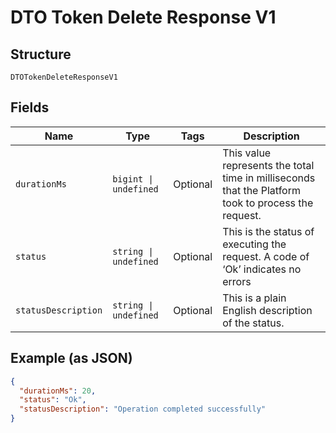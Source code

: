 
# DTO Token Delete Response V1

## Structure

`DTOTokenDeleteResponseV1`

## Fields

| Name | Type | Tags | Description |
|  --- | --- | --- | --- |
| `durationMs` | `bigint \| undefined` | Optional | This value represents the total time in milliseconds that the Platform took to process the request. |
| `status` | `string \| undefined` | Optional | This is the status of executing the request.&nbsp;A code of ‘Ok’ indicates no errors |
| `statusDescription` | `string \| undefined` | Optional | This is a plain English description of the status. |

## Example (as JSON)

```json
{
  "durationMs": 20,
  "status": "Ok",
  "statusDescription": "Operation completed successfully"
}
```

